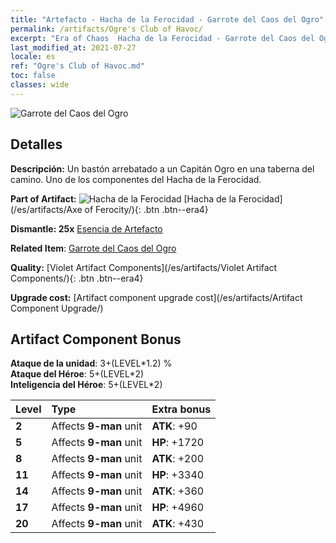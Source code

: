 ```yaml
---
title: "Artefacto - Hacha de la Ferocidad - Garrote del Caos del Ogro"
permalink: /artifacts/Ogre's Club of Havoc/
excerpt: "Era of Chaos  Hacha de la Ferocidad - Garrote del Caos del Ogro. Un bastón arrebatado a un Capitán Ogro en una taberna del camino. Uno de los componentes del Hacha de la Ferocidad."
last_modified_at: 2021-07-27
locale: es
ref: "Ogre's Club of Havoc.md"
toc: false
classes: wide
---
```


 ![Garrote del Caos del Ogro](/images/t/artifact_40311.png)



## Detalles

 **Descripción:** Un bastón arrebatado a un Capitán Ogro en una taberna del camino. Uno de los componentes del Hacha de la Ferocidad.

 **Part of Artifact:** ![Hacha de la Ferocidad](/images/t/icon_artifact_31.png) [Hacha de la Ferocidad](/es/artifacts/Axe of Ferocity/){: .btn .btn--era4}

 **Dismantle: 25x** [Esencia de Artefacto](/ItemsES/con_905/)

 **Related Item**: [Garrote del Caos del Ogro](/ItemsES/art_125/)

 **Quality:** [Violet Artifact Components](/es/artifacts/Violet Artifact Components/){: .btn .btn--era4}

 **Upgrade cost:** [Artifact component upgrade cost](/es/artifacts/Artifact Component Upgrade/)

## Artifact Component Bonus

  **Ataque de la unidad**: 3+(LEVEL\*1.2) %<br/>**Ataque del Héroe**: 5+(LEVEL\*2)<br/>**Inteligencia del Héroe**: 5+(LEVEL\*2)

  |  Level  | Type |    Extra bonus  | 
  |:--------|:-----|:----------------| 
  | **2** | Affects **9-man** unit | **ATK**: +90 | 
  | **5** | Affects **9-man** unit | **HP**: +1720 | 
  | **8** | Affects **9-man** unit | **ATK**: +200 | 
  | **11** | Affects **9-man** unit | **HP**: +3340 | 
  | **14** | Affects **9-man** unit | **ATK**: +360 | 
  | **17** | Affects **9-man** unit | **HP**: +4960 | 
  | **20** | Affects **9-man** unit | **ATK**: +430 | 
